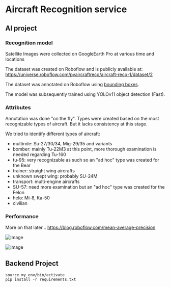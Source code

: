 # Aircraft Recognition service

## AI project

### Recognition model

Satellite Images were collected on GoogleEarth Pro at various time and locations

The dataset was created on Roboflow and is publicly available at: https://universe.roboflow.com/pvaircraftreco/aircraft-reco-1/dataset/2

The dataset was annotated on Roboflow using [bounding boxes](https://docs.roboflow.com/annotate/annotation-tools#bounding-boxes-vs.-polygons).

The model was subsequently trained using YOLOv11 object detection (Fast).

### Attributes

Annotation was done "on the fly". Types were created based on the most recognizable types of aircraft.
But it lacks consistency at this stage.

We tried to identify different types of aircraft:

- multirole: Su-27/30/34, Mig-29/35 and variants
- bomber: mainly Tu-22M3 at this point, more thorough examination is needed regarding Tu-160
- tu-95: very recognizable as such so an "ad hoc" type was created for the Bear
- trainer: straight wing aircrafts
- unknown swept wing: probably SU-24M
- transport: multi-engine aircrafts
- SU-57: need more examination but an "ad hoc" type was created for the Felon
- helo: Mi-8, Ka-50
- civilian

### Performance

More on that later...
https://blog.roboflow.com/mean-average-precision

![image](https://github.com/user-attachments/assets/206ae31a-35e0-4d5f-864a-38fd4e4772f5)

![image](https://github.com/user-attachments/assets/accb3471-1858-4cfc-9ef5-9d70749d3c11)

## Backend Project

```
source my_env/bin/activate
pip install -r requirements.txt

```

